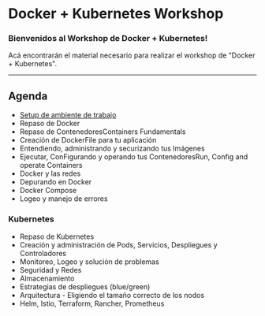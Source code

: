 # Docker + Kubernetes Workshop #

### Bienvenidos al Workshop de Docker + Kubernetes! ###

Acá encontrarán el material necesario para realizar el workshop de "Docker + Kubernetes". 

---

## **Agenda**
- [Setup de ambiente de trabajo](https://github.com/ckus/docker-kubernetes-workshop/tree/master/Setup/SetupAmbiente.md)
- Repaso de Docker
- Repaso de ContenedoresContainers Fundamentals
- Creación de DockerFile para tu aplicación
- Entendiendo, administrando y securizando tus Imágenes
- Ejecutar, ConFigurando y operando tus ContenedoresRun, Config and operate Containers
- Docker y las redes
- Depurando en Docker
- Docker Compose
- Logeo y manejo de errores

### Kubernetes
- Repaso de Kubernetes
- Creación y administración de Pods, Servicios, Despliegues y Controladores
- Monitoreo, Logeo y solución de problemas
- Seguridad y Redes
- Almacenamiento
- Estrategias de despliegues (blue/green)
- Arquitectura - Eligiendo el tamaño correcto de los nodos
- Helm, Istio, Terraform, Rancher, Prometheus